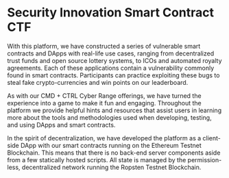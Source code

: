 # Security Innovation Smart Contract CTF


With this platform, we have constructed a series of vulnerable smart contracts and DApps with real-life use cases, ranging from decentralized trust funds and open source lottery systems, to ICOs and automated royalty agreements. Each of these applications contain a vulnerability commonly found in smart contracts. Participants can practice exploiting these bugs to steal fake crypto-currencies and win points on our leaderboard. 

As with our CMD + CTRL Cyber Range offerings, we have turned the experience into a game to make it fun and engaging. Throughout the platform we provide helpful hints and resources that assist users in learning more about the tools and methodologies used when developing, testing, and using DApps and smart contracts. 

In the spirit of decentralization, we have developed the platform as a client-side DApp with our smart contracts running on the Ethereum Testnet Blockchain. This means that there is no back-end server components aside from a few statically hosted scripts. All state is managed by the permission-less, decentralized network running the Ropsten Testnet Blockchain.
